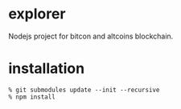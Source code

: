 explorer
==========
Nodejs project for bitcon and altcoins blockchain.

installation
==========

```
% git submodules update --init --recursive
% npm install
```
